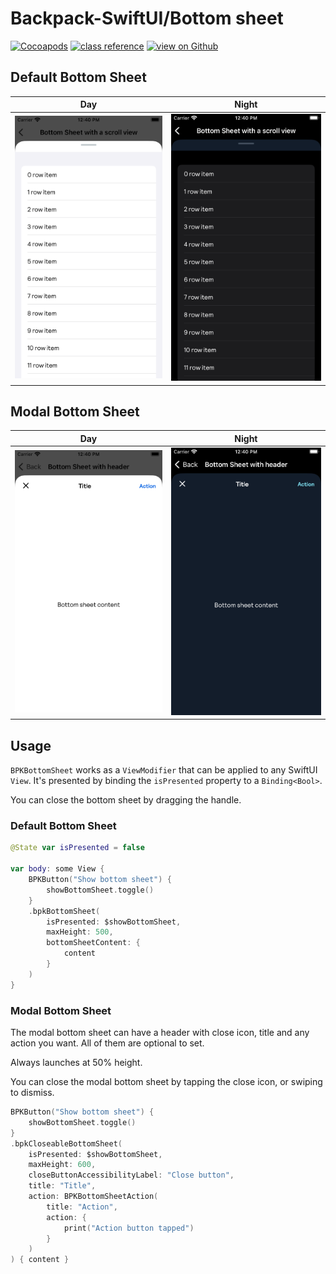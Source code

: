 
# Backpack-SwiftUI/Bottom sheet

[![Cocoapods](https://img.shields.io/cocoapods/v/Backpack-SwiftUI.svg?style=flat)](hhttps://cocoapods.org/pods/Backpack-SwiftUI)
[![class reference](https://img.shields.io/badge/Class%20reference-iOS-blue)](https://backpack.github.io/ios/versions/latest/swiftui/Structs/BPKDialog.html)
[![view on Github](https://img.shields.io/badge/Source%20code-GitHub-lightgrey)](https://github.com/Skyscanner/backpack-ios/tree/main/Backpack-SwiftUI/Dialog)

## Default Bottom Sheet

| Day | Night |
| --- | --- |
| <img src="https://raw.githubusercontent.com/Skyscanner/backpack-ios/main/screenshots/iPhone-swiftui_bittom-sheet___fullsize_lm.png" alt="" width="375" /> |<img src="https://raw.githubusercontent.com/Skyscanner/backpack-ios/main/screenshots/iPhone-swiftui_bittom-sheet___fullsize_dm.png" alt="" width="375" /> |
 
## Modal Bottom Sheet

| Day | Night |
| --- | --- |
| <img src="https://raw.githubusercontent.com/Skyscanner/backpack-ios/main/screenshots/iPhone-swiftui_bittom-sheet___regular_lm.png" alt="" width="375" /> |<img src="https://raw.githubusercontent.com/Skyscanner/backpack-ios/main/screenshots/iPhone-swiftui_bittom-sheet___regular_dm.png" alt="" width="375" /> |

## Usage

`BPKBottomSheet` works as a `ViewModifier` that can be applied to any SwiftUI `View`.
It's presented by binding the `isPresented` property to a `Binding<Bool>`.

You can close the bottom sheet by dragging the handle.

### Default Bottom Sheet

```swift
@State var isPresented = false

var body: some View {
    BPKButton("Show bottom sheet") {
        showBottomSheet.toggle()
    }
    .bpkBottomSheet(
        isPresented: $showBottomSheet,
        maxHeight: 500,
        bottomSheetContent: {
            content
        }
    )
}
```

### Modal Bottom Sheet

The modal bottom sheet can have a header with close icon, title and any action you want. All of them are optional to set.

Always launches at 50% height.

You can close the modal bottom sheet by tapping the close icon, or swiping to dismiss.

```swift
BPKButton("Show bottom sheet") {
    showBottomSheet.toggle()
}
.bpkCloseableBottomSheet(
    isPresented: $showBottomSheet,
    maxHeight: 600,
    closeButtonAccessibilityLabel: "Close button",
    title: "Title",
    action: BPKBottomSheetAction(
        title: "Action",
        action: {
            print("Action button tapped")
        }
    )
) { content }
```
